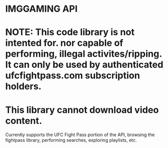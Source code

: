 # IMGGAMING API
# NOTE: This code library is not intented for. nor capable of performing, illegal activites/ripping. It can only be used by authenticated ufcfightpass.com subscription holders.
# This library cannot download video content.

Currently supports the UFC Fight Pass portion of the API, browsing the fightpass library, performing searches, exploring playlists, etc. 
